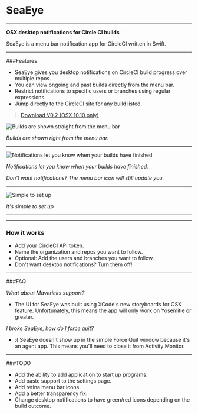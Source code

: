 SeaEye
======
---
**OSX desktop notifications for Circle CI builds**

SeaEye is a menu bar notification app for CircleCI written in Swift.

---

###Features
* SeaEye gives you desktop notifications on CircleCI build progress over multiple repos.
* You can view ongoing and past builds directly from the menu bar.
* Restrict notifications to specific users or branches using regular expressions.
* Jump directly to the CircleCI site for any build listed.

> [Download V0.2 (OSX 10.10 only)](https://github.com/nolaneo/SeaEye/blob/master/Builds/SeaEye%20v0.2.zip?raw=true)

![Builds are shown straight from the menu bar](http://raw.githubusercontent.com/nolaneo/SeaEye/master/Screenshots/builds.png)


*Builds are shown right from the menu bar.*

---
![Notifications let you know when your builds have finished](http://raw.githubusercontent.com/nolaneo/SeaEye/master/Screenshots/notification.png)

*Notifications let you know when your builds have finished.*

*Don't want notifications? The menu bar icon will still update you.*

---
![Simple to set up](http://raw.githubusercontent.com/nolaneo/SeaEye/master/Screenshots/settings.png)

*It's simple to set up*

---

---
### How it works
* Add your CircleCI API token.
* Name the organization and repos you want to follow.
* Optional: Add the users and branches you want to follow.
* Don't want desktop notifications? Turn them off!

---
###FAQ

*What about Mavericks support?*
* The UI for SeaEye was built using XCode's new storyboards for OSX feature. Unfortunately, this means the app will only work on Yosemitie or greater.

*I broke SeaEye, how do I force quit?*
* :( SeaEye doesn't show up in the simple Force Quit window because it's an agent app. This means you'll need to close it from Activity Monitor.

---
###TODO
* Add the ability to add application to start up programs.
* Add paste support to the settings page.
* Add retina menu bar icons.
* Add a better transparency fix.
* Change desktop notifications to have green/red icons depending on the build outcome.

